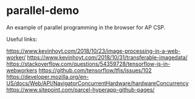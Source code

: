# parallel-demo
An example of parallel programming in the browser for AP CSP.

Useful links:

https://www.kevinhoyt.com/2018/10/23/image-processing-in-a-web-worker/
https://www.kevinhoyt.com/2018/10/31/transferable-imagedata/
https://stackoverflow.com/questions/54359728/tensorflow-js-in-webworkers
https://github.com/tensorflow/tfjs/issues/102
https://developer.mozilla.org/en-US/docs/Web/API/NavigatorConcurrentHardware/hardwareConcurrency
https://www.sitepoint.com/parcel-hyperapp-github-pages/
